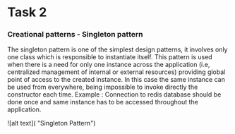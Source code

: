 # Task 2

### Creational patterns - Singleton pattern

The singleton pattern is one of the simplest design patterns, it involves only one class which is responsible to instantiate itself.
This pattern is used when there is a need for only one instance across the application (i.e, centralized management of internal
or external resources) providing global point of access to the created instance.
In this case the same instance can be used from everywhere, being impossible to invoke directly the constructor each time.
 Example : Connection to redis database should be done once and same instance has to be accessed throughout the application.
 
 ![alt text]( "Singleton Pattern")
